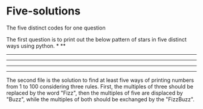 # Five-solutions
The five distinct codes for one question

The first question is to print out the below pattern of stars in five distinct ways using python.
*
**
***
****
*****
******



The second file is the solution to find at least five ways of printing numbers from 1 to 100 considering three rules. First, the multiples of three should be replaced by the word "Fizz", then the multiples of five are displaced by "Buzz", while the multiples of both should be exchanged by the "FizzBuzz".
